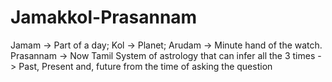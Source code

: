 # Jamakkol-Prasannam
 Jamam -> Part of a day; Kol -> Planet; Arudam -> Minute hand of the watch. Prasannam -> Now
 Tamil System of astrology that can infer all the 3 times -> Past, Present and, future from the time of asking the question
